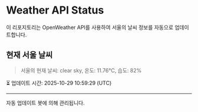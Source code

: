
# Weather API Status

이 리포지토리는 OpenWeather API를 사용하여 서울의 날씨 정보를 자동으로 업데이트합니다.

## 현재 서울 날씨
> 서울의 현재 날씨: clear sky, 온도: 11.76°C, 습도: 82%

⏳ 업데이트 시간: 2025-10-29 10:59:29 (UTC)

---
자동 업데이트 봇에 의해 관리됩니다.
